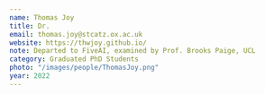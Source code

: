 ```yaml
---
name: Thomas Joy
title: Dr.
email: thomas.joy@stcatz.ox.ac.uk
website: https://thwjoy.github.io/
note: Departed to FiveAI, examined by Prof. Brooks Paige, UCL
category: Graduated PhD Students
photo: "/images/people/ThomasJoy.png"
year: 2022
---
```

